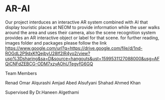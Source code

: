 # AR-AI
Our project interduces an interactive AR system combined with AI that display touristic places at NEOM to provide information while the user walks around the area and uses their camera, also the scene recognition system provides an AR interactive object or label for that scene.
for further reading, images folder and packages please follow the link https://www.google.com/url?q=https://drive.google.com/file/d/1nd-ROGdL2P9dxKfQejbyU28lf2IR4yo2/view?usp%3Dsharing&sa=D&source=hangouts&ust=1599531127088000&usg=AFQjCNFdZEBCG-ODM7xzyAOhUTegyfG6GQ

Team Members

Renad Omar Alqurashi
Amjad Abed Alsufyani
Shahad Ahmed Khan


Supervised By
Dr.Haneen Algethami
